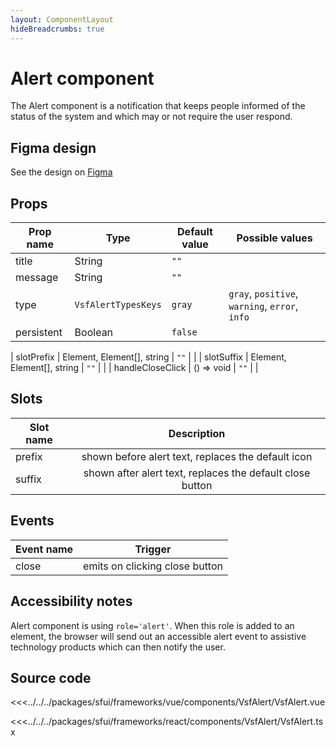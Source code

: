 ```yaml
---
layout: ComponentLayout
hideBreadcrumbs: true
---
```

# Alert component

The Alert component is a notification that keeps people informed of the status of the system and which may or not require the user respond.

<Generate />

## Figma design

See the design on [Figma](https://www.figma.com/file/CWOkbpne0tDpSenT4ZEUTQ/%F0%9F%9B%A0-SFUI-2.0-%7C-Development?node-id=10532%3A5529)

## Props

| Prop name             | Type                       | Default value | Possible values                        |
|-----------------------|----------------------------|---------------|----------------------------------------|
| title                | String                     | `""`            |                                        |
| message           | String                     | `""`            |                                        |
| type                  | `VsfAlertTypesKeys`        | `gray`        | `gray`, `positive`, `warning`, `error`, `info` |
| persistent            | Boolean                    | `false`       |                                        |
<!-- react -->
| slotPrefix              | Element, Element[], string | `""`            |                                        |
| slotSuffix            | Element, Element[], string | `""`            |                                        |
| handleCloseClick      | () => void                 | `""`            |                                        |
<!-- end react -->

<!-- vue -->
## Slots

| Slot name |                        Description                        |
| --------- | :-------------------------------------------------------: |
| prefix    |    shown before alert text, replaces the default icon     |
| suffix    | shown after alert text, replaces the default close button |

## Events

| Event name |            Trigger             |
| ---------- | :----------------------------: |
| close      | emits on clicking close button |

<!-- end vue -->
## Accessibility notes

Alert component is using `role='alert'`. When this role is added to an element, the browser will send out an accessible alert event to assistive technology products which can then notify the user.

## Source code

<!-- vue -->
<<<../../../packages/sfui/frameworks/vue/components/VsfAlert/VsfAlert.vue
<!-- end vue -->
<!-- react -->
<<<../../../packages/sfui/frameworks/react/components/VsfAlert/VsfAlert.tsx
<!-- end react -->
